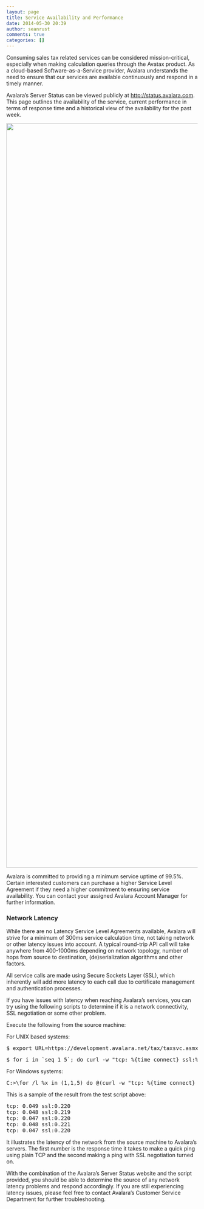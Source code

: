 ```yaml
---
layout: page
title: Service Availability and Performance
date: 2014-05-30 20:39
author: seanrust
comments: true
categories: []
---
```

Consuming sales tax related services can be considered mission-critical, especially when making calculation queries through the Avatax product. As a cloud-based Software-as-a-Service provider, Avalara understands the need to ensure that our services are available continuously and respond in a timely manner.

Avalara’s Server Status can be viewed publicly at <a href="http://status.avalara.com" target="_blank">http://status.avalara.com</a>. This page outlines the availability of the service, current performance in terms of response time and a historical view of the availability for the past week.

<img class="aligncenter" src="http://developer.avalara.com/wp-content/uploads/2015/05/status.avalara.com_CROP.jpg" alt="" width="1777" height="1956" />

Avalara is committed to providing a minimum service uptime of 99.5%. Certain interested customers can purchase a higher Service Level Agreement if they need a higher commitment to ensuring service availability. You can contact your assigned Avalara Account Manager for further information.
<h3>Network Latency</h3>
While there are no Latency Service Level Agreements available, Avalara will strive for a minimum of 300ms service calculation time, not taking network or other latency issues into account. A typical round-trip API call will take anywhere from 400-1000ms depending on network topology, number of hops from source to destination, (de)serialization algorithms and other factors.

All service calls are made using Secure Sockets Layer (SSL), which inherently will add more latency to each call due to certificate management and authentication processes.

If you have issues with latency when reaching Avalara’s services, you can try using the following scripts to determine if it is a network connectivity, SSL negotiation or some other problem.

Execute the following from the source machine:

For UNIX based systems:
<pre class="prettyprint lang-text">$ export URL=https://development.avalara.net/tax/taxsvc.asmx
</pre>
<pre class="prettyprint lang-text">$ for i in `seq 1 5`; do curl -w "tcp: %{time_connect} ssl:%{time_appconnect}\n" -sk -o /dev/null $URL; done
</pre>
For Windows systems:
<pre class="prettyprint lang-text">C:&gt;\for /l %x in (1,1,5) do @(curl -w "tcp: %{time_connect} ssl:%{time_appconnect}\n" -sk -o /dev/null https://development.avalara.net/tax/taxsvc.asmx)
</pre>
This is a sample of the result from the test script above:
<pre class="prettyprint lang-text">tcp: 0.049 ssl:0.220
tcp: 0.048 ssl:0.219
tcp: 0.047 ssl:0.220
tcp: 0.048 ssl:0.221
tcp: 0.047 ssl:0.220
</pre>
It illustrates the latency of the network from the source machine to Avalara’s servers. The first number is the response time it takes to make a quick ping using plain TCP and the second making a ping with SSL negotiation turned on.

With the combination of the Avalara’s Server Status website and the script provided, you should be able to determine the source of any network latency problems and respond accordingly. If you are still experiencing latency issues, please feel free to contact Avalara’s Customer Service Department for further troubleshooting.

<script src="https://google-code-prettify.googlecode.com/svn/loader/run_prettify.js"></script>
